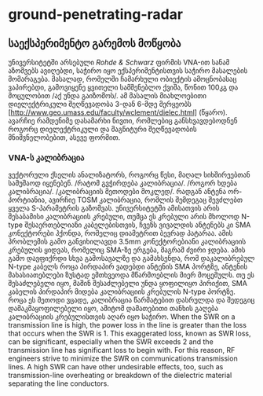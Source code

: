 # ground-penetrating-radar

## საექსპერიმენტო გარემოს მოწყობა

უნივერსიტეტში არსებული _Rohde & Schwarz_ ფირმის VNA-ით სანამ აზომვებს ავიღებდი, საჭირო იყო ექსპერიმენტისთვის საჭირო მასალების მომარაგება. მასალად, რომელში ჩამარხული ობიექტის ამოცნობასაც ვაპირებდი, გამოვიყენე ყვითელი სამშენებლო ქვიშა, წონით 100კგ და მოცულობით /აქ უნდა გაიზომოს/. ამ მასალის მიახლოებითი დიელექტრიკული შეღწევადობა 3-დან 6-მდე მერყეობს [http://www.geo.umass.edu/faculty/wclement/dielec.html] (წყარო). ავარჩიე რამდენიმე დასამარხი ნივთი, რომლებიც განსხვავდებოდნენ როგორც დიელექტრიკული და მაგნიტური შეღწევადობის მნიშვნელობებით, ასევე ფორმით. 

### VNA-ს კალიბრაცია

ვექტორული ქსელის ანალიზატორს, როგორც წესი, მაღალ სიხშირეებთან სამუშაოდ იყენებენ. /რატომ გვჭირდება კალიბრაცია/. /როგორ ხდება კალიბრაცია/. /კალიბრაციის მეთოდები მოკლედ/. რადგან ანტენა ორ-პორტიანია, ავირჩიე TOSM კალიბრაცია, რომლის შემდეგაც შევძლებთ ყველა S-პარამეტრის გაზომვას. უნივერსიტეტში ამისათვის არის შესაბამისი კალიბრაციის კრებული, თუმცა ეს კრებული არის მხოლოდ N-type შესაერთებლიანი კაბელებისთვის, ჩვენს ვივალდის ანტენებს კი SMA კონექტორები ჰქონდა, რომელიც დიამეტრით ბევრად პატარაა. ამის პრობლემის გამო განვიხილავდი 3.5mm კონექტორებიანი კალიბრაციის კრებულის ყიდვას, რომელიც SMA-ზე ერგება, მაგრამ ძვირი ჯდება. ამის გამო დავფიქრდი სხვა გამოსავალზე და გამახსენდა, რომ დაკალიბრებულ N-type კაბელს როცა პირდაპირ ვადებდი ანტენის SMA პორტზე, ანტენის მახასიათებლები ზუსტად ემთხვეოდა მწარმოებლის მიერ მოცემულს. თუ ეს შესაძლებელი იყო, მაშინ შესაძლებელი უნდა ყოფილიყო პირიქით, SMA კაბელის პირდაპირ მიდება კალიბრაციის კრებულის N-type პორტზე. როცა ეს მეთოდი ვცადე, კალიბრაცია წარმატებით დასრულდა და შედეგიც დამაკმაყოფილებელი იყო, ამიტომ დამათებითი თანხის გაღება კალიბრაციის კრებულისთვის აღარ იყო საჭირო. When the SWR on a transmission line is high, the power loss in the line is greater than the loss that occurs when the SWR is 1. This exaggerated loss, known as SWR loss, can be significant, especially when the SWR exceeds 2 and the transmission line has significant loss to begin with. For this reason, RF engineers strive to minimize the SWR on communications transmission lines. A high SWR can have other undesirable effects, too, such as transmission-line overheating or breakdown of the dielectric material separating the line conductors.
